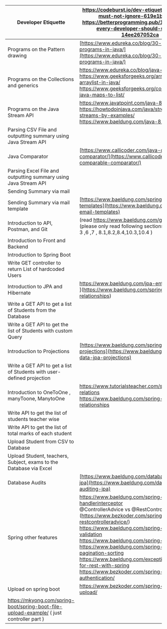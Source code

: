 | Developer Etiquette                                                    | https://codeburst.io/dev-etiquettes-that-you-must-not-ignore-619e1bb490b8<br>https://betterprogramming.pub/14-rules-that-every-developer-should-stick-to-14ee267052ca                                                                                                                                                                                                                                                                                                       |
| ---------------------------------------------------------------------- | --------------------------------------------------------------------------------------------------------------------------------------------------------------------------------------------------------------------------------------------------------------------------------------------------------------------------------------------------------------------------------------------------------------------------------------------------------------------------- |
| Programs on the Pattern drawing                                        | [https://www.edureka.co/blog/30-pattern-programs-in-java/](https://www.edureka.co/blog/30-pattern-programs-in-java/)                                                                                                                                                                                                                                                                                                                                                        |
| Programs on the Collections and generics                               | https://www.edureka.co/blog/java-hashmap/<br>https://www.geeksforgeeks.org/arraylist-of-arraylist-in-java/<br>https://www.geeksforgeeks.org/conversion-of-java-maps-to-list/                                                                                                                                                                                                                                                                                                |
| Programs on the Java Stream API                                        | https://www.javatpoint.com/java-8-stream<br>https://howtodoinjava.com/java/stream/java-streams-by-examples/<br>https://www.baeldung.com/java-8-streams                                                                                                                                                                                                                                                                                                                      |
| Parsing CSV File and outputting summary using Java Stream API          |                                                                                                                                                                                                                                                                                                                                                                                                                                                                             |
| Java Comparator                                                        | [https://www.callicoder.com/java-comparable-comparator/](https://www.callicoder.com/java-comparable-comparator/)                                                                                                                                                                                                                                                                                                                                                            |
| Parsing Excel File and outputting summary using Java Stream API        |                                                                                                                                                                                                                                                                                                                                                                                                                                                                             |
| Sending Summary via mail                                               |                                                                                                                                                                                                                                                                                                                                                                                                                                                                             |
| Sending Summary via mail template                                      | [https://www.baeldung.com/spring-email-templates](https://www.baeldung.com/spring-email-templates)                                                                                                                                                                                                                                                                                                                                                                          |
| Introduction to API, Postman, and Git                                  | (read https://www.baeldung.com/git-guide) (please only read following sections for basics-> 2 , 3 ,6 ,7 , 8.1,8.2,8.4,10.3,10.4 )                                                                                                                                                                                                                                                                                                                                           |
| Introduction to Front and Backend                                      |                                                                                                                                                                                                                                                                                                                                                                                                                                                                             |
| Introduction to Spring Boot                                            |                                                                                                                                                                                                                                                                                                                                                                                                                                                                             |
| Write GET controller to return List of hardcoded Users                 |                                                                                                                                                                                                                                                                                                                                                                                                                                                                             |
| Introduction to JPA and Hibernate                                      | https://www.baeldung.com/jpa-entities[<br>](https://www.baeldung.com/spring-data-rest-relationships)                                                                                                                                                                                                                                                                                                                                                                        |
| Write a GET API to get a list of Students from the Database            |                                                                                                                                                                                                                                                                                                                                                                                                                                                                             |
| Write a GET API to get the list of Students with custom Query          |                                                                                                                                                                                                                                                                                                                                                                                                                                                                             |
| Introduction to Projections                                            | [https://www.baeldung.com/spring-data-jpa-projections](https://www.baeldung.com/spring-data-jpa-projections)                                                                                                                                                                                                                                                                                                                                                                |
| Write a GET API to get a list of Students with user-defined projection |                                                                                                                                                                                                                                                                                                                                                                                                                                                                             |
| Introduction to OneToOne , manyToone, ManytoOne                        | https://www.tutorialsteacher.com/sqlserver/tables-relations<br>https://www.baeldung.com/spring-data-rest-relationships                                                                                                                                                                                                                                                                                                                                                      |
| Write API to get the list of students teacher wise                     |                                                                                                                                                                                                                                                                                                                                                                                                                                                                             |
| Write API to get the list of total marks of each student               |                                                                                                                                                                                                                                                                                                                                                                                                                                                                             |
| Upload Student from CSV to Database                                    |                                                                                                                                                                                                                                                                                                                                                                                                                                                                             |
| Upload Student, teachers, Subject, exams to the Database via Excel     |                                                                                                                                                                                                                                                                                                                                                                                                                                                                             |
| Database Audits                                                        | [https://www.baeldung.com/database-auditing-jpa](https://www.baeldung.com/database-auditing-jpa)                                                                                                                                                                                                                                                                                                                                                                            |
| Spring other features                                                  | https://www.baeldung.com/spring-mvc-handlerinterceptor<br>@ControllerAdvice vs @RestControllerAdvice (https://www.bezkoder.com/spring-boot-restcontrolleradvice/)<br>https://www.baeldung.com/spring-boot-bean-validation<br>https://www.baeldung.com/spring-boot-add-filter<br>https://www.baeldung.com/spring-data-jpa-pagination-sorting<br>https://www.baeldung.com/exception-handling-for-rest-with-spring<br>https://www.bezkoder.com/spring-boot-jwt-authentication/ |
| Upload on spring boot          |   https://www.bezkoder.com/spring-boot-file-upload/<br>
https://mkyong.com/spring-boot/spring-boot-file-upload-example/ ( just controller part ) |                               
